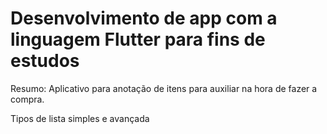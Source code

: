 # Desenvolvimento de app com a linguagem Flutter para fins de estudos

Resumo: Aplicativo para anotação de itens para auxiliar na hora de fazer a compra.

Tipos de lista simples e avançada
